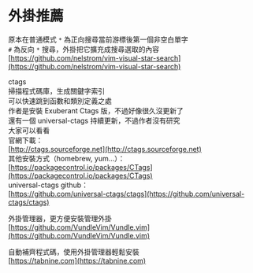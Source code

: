 # 外掛推薦

原本在普通模式 `*` 為正向搜尋當前游標後第一個非空白單字  
`#` 為反向 `*` 搜尋，外掛把它擴充成搜尋選取的內容  
[https://github.com/nelstrom/vim-visual-star-search](https://github.com/nelstrom/vim-visual-star-search)

ctags  
掃描程式碼庫，生成關鍵字索引  
可以快速跳到函數和類別定義之處  
作者是安裝 Exuberant Ctags 版，不過好像很久沒更新了  
還有一個 universal-ctags 持續更新，不過作者沒有研究  
大家可以看看  
官網下載：  
[http://ctags.sourceforge.net](http://ctags.sourceforge.net)  
其他安裝方式（homebrew, yum...）：  
[https://packagecontrol.io/packages/CTags](https://packagecontrol.io/packages/CTags)  
universal-ctags github：  
[https://github.com/universal-ctags/ctags](https://github.com/universal-ctags/ctags)

外掛管理器，更方便安裝管理外掛  
[https://github.com/VundleVim/Vundle.vim](https://github.com/VundleVim/Vundle.vim)

自動補齊程式碼，使用外掛管理器輕鬆安裝  
[https://tabnine.com](https://tabnine.com)

